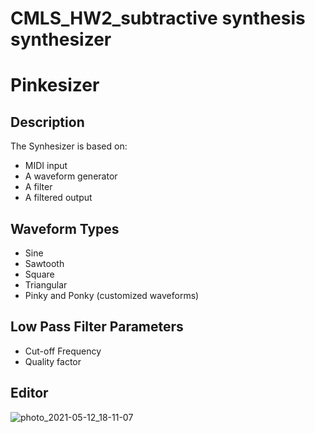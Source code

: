 # CMLS_HW2_subtractive synthesis synthesizer
# Pinkesizer

## Description
The Synhesizer is based on:
- MIDI input 
- A waveform generator
- A filter
- A filtered output 

## Waveform Types 
- Sine
- Sawtooth
- Square
- Triangular
- Pinky and Ponky (customized waveforms)

## Low Pass Filter Parameters
- Cut-off Frequency
- Quality factor 

## Editor 


![photo_2021-05-12_18-11-07](https://user-images.githubusercontent.com/74784274/118008728-a52d5f80-b34d-11eb-9ea9-0219ef30e470.jpg)


